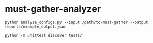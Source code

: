 # must-gather-analyzer

```
python analyze_configs.py --input /path/to/must-gather --output reports/example_output.json
```


```
python -m unittest discover tests/
```